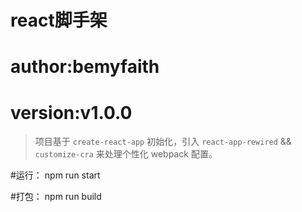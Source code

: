 # react脚手架

# author:bemyfaith

# version:v1.0.0

> 项目基于 ``create-react-app`` 初始化，引入 ``react-app-rewired`` && ``customize-cra`` 来处理个性化 webpack 配置。

#运行： npm run start

#打包： npm run build
